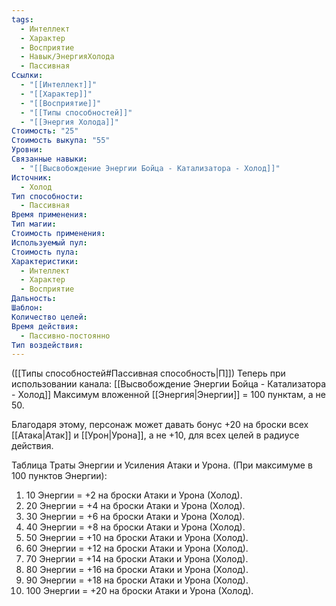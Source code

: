 ```yaml
---
tags:
  - Интеллект
  - Характер
  - Восприятие
  - Навык/ЭнергияХолода
  - Пассивная
Ссылки:
  - "[[Интеллект]]"
  - "[[Характер]]"
  - "[[Восприятие]]"
  - "[[Типы способностей]]"
  - "[[Энергия Холода]]"
Стоимость: "25"
Стоимость выкупа: "55"
Уровни: 
Связанные навыки:
  - "[[Высвобождение Энергии Бойца - Катализатора - Холод]]"
Источник:
  - Холод
Тип способности:
  - Пассивная
Время применения: 
Тип магии: 
Стоимость применения: 
Используемый пул: 
Стоимость пула: 
Характеристики:
  - Интеллект
  - Характер
  - Восприятие
Дальность: 
Шаблон: 
Количество целей: 
Время действия:
  - Пассивно-постоянно
Тип воздействия:
---
```

([[Типы способностей#Пассивная способность|П]]) Теперь при использовании канала: [[Высвобождение Энергии Бойца - Катализатора - Холод]] Максимум вложенной [[Энергия|Энергии]] = 100 пунктам, а не 50.

Благодаря этому, персонаж может давать бонус +20 на броски всех [[Атака|Атак]] и [[Урон|Урона]], а не +10, для всех целей в радиусе действия. 

Таблица Траты Энергии и Усиления Атаки и Урона.
(При максимуме в 100 пунктов Энергии):

1. 10 Энергии = +2 на броски Атаки и Урона (Холод).
2. 20 Энергии = +4 на броски Атаки и Урона (Холод).
3. 30 Энергии = +6 на броски Атаки и Урона (Холод).
4. 40 Энергии = +8 на броски Атаки и Урона (Холод).
5. 50 Энергии = +10 на броски Атаки и Урона (Холод).
6. 60 Энергии = +12 на броски Атаки и Урона (Холод).
7. 70 Энергии = +14 на броски Атаки и Урона (Холод).
8. 80 Энергии = +16 на броски Атаки и Урона (Холод). 
9. 90 Энергии = +18 на броски Атаки и Урона (Холод).
10. 100 Энергии = +20 на броски Атаки и Урона (Холод).